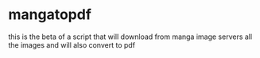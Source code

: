 # mangatopdf
this is the beta of a script that will download from manga image servers all the images and will also convert to pdf
